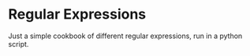 # Regular Expressions

Just a simple cookbook of different regular expressions, run in a python script.